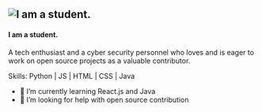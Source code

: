 ![I am a student.](https://gitlab.com/mrdonlee/mrdonlee/-/raw/main/src/banner.png)
---
#### I am a student.

A tech enthusiast and a cyber security personnel who loves and is eager to work on open source projects as a valuable contributor.

Skills: Python | JS | HTML | CSS | Java

- 🌱 I’m currently learning React.js and Java 
- 🤔 I’m looking for help with open source contribution 

